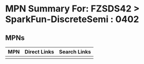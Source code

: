 



# MPN Summary For: FZSDS42 > SparkFun-DiscreteSemi : 0402

## MPNs
  

|MPN|Direct Links|Search Links|
| :--- | :--- | :--- |
||||
